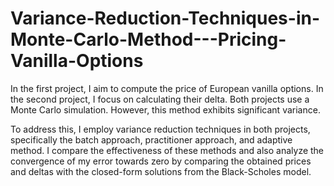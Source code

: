 # Variance-Reduction-Techniques-in-Monte-Carlo-Method---Pricing-Vanilla-Options

In the first project, I aim to compute the price of European vanilla options. In the second project, I focus on calculating their delta. Both projects use a Monte Carlo simulation. However, this method exhibits significant variance.

To address this, I employ variance reduction techniques in both projects, specifically the batch approach, practitioner approach, and adaptive method. I compare the effectiveness of these methods and also analyze the convergence of my error towards zero by comparing the obtained prices and deltas with the closed-form solutions from the Black-Scholes model.
